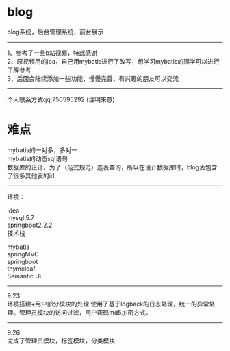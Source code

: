blog
=

 blog系统，后台管理系统，前台展示

 -----

1、参考了一些b站视频，特此感谢<br/>
2、原视频用的jpa，自己用mybatis进行了改写，想学习mybatis的同学可以进行了解参考<br/>
3、后面会陆续添加一些功能，慢慢完善，有兴趣的朋友可以交流<br/>

-------
个人联系方式qq:750595292 (注明来意)

难点
=

mybatis的一对多，多对一<br/>
mybatis的动态sql语句<br/>
数据库的设计，为了（范式规范）连表查询，所以在设计数据库时，blog表包含了很多其他表的id<br/>

---
环境：

idea<br/>
mysql 5.7<br/>
springboot2.2.2<br/>
技术栈

mybatis<br/>
springMVC<br/>
springboot<br/>
thymeleaf<br/>
Semantic Ui<br/>

-----------------------------
9.23<br/>
环境搭建+用户部分模块的处理
使用了基于logback的日志处理，统一的异常处理。管理员模块的访问过滤，用户密码md5加密方式。

----------------------------
9.26<br/>
完成了管理员模块，标签模块，分类模块
